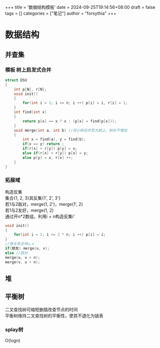 +++
title = '数据结构模板'
date = 2024-09-25T19:14:56+08:00
draft = false
tags = []
categories = ["笔记"]
author = "forsythia"
+++
# 数据结构
## 并查集
### 模板 树上启发式合并
~~~cpp
struct DSU
{
	int p[N], r[N];
	void init()
	{
	    for(int i = 1; i <= n; i ++) p[i] = i, r[i] = 1;
	}
	int find(int x)
	{
	    return p[x] == x ? x : (p[x] = find(p[x]));
	}
	void merge(int a, int b) //将小树合并至大树上，树长不增加
	{
	    int x = find(a), y = find(b);
	    if(x == y) return ;
	    if(r[x] > r[y]) p[y] = x;
	    else if(r[x] < r[y]) p[x] = y;
	    else p[y] = x, r[x] ++;
	}
}
~~~
### 拓展域
构造反集  
集合{1, 2, 3}其反集{1', 2', 3'}  
若1与2敌对，merge(1, 2')，merge(1', 2)  
若1与2友好，merge(1, 2)  
通过开n*2数组，利用i + n构造反集i'  
~~~cpp
void init()
{
    for(int i = 1; i <= 2 * n; i ++) p[i] = i;
}
//按关系合并u,v
if(朋友) merge(u, v);
else //敌对
merge(u, v + n);
merge(v, u + n);
~~~
## 堆
## 平衡树
二叉查找树可缩短删插改查节点的时间  
平衡树维持二叉查找树的平衡性，使其不退化为链表
### splay树
O(logn)  
